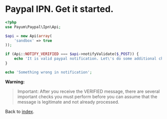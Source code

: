 # Paypal IPN. Get it started.

```php
<?php
use Payum\Paypal\Ipn\Api;

$api = new Api(array(
    'sandbox' => true
));

if (Api::NOTIFY_VERIFIED === $api->notifyValidate($_POST)) {
    echo 'It is valid paypal notification. Let\'s do some additional checks';
}

echo 'Something wrong in notification';
```

**Warning:**

> Important: After you receive the VERIFIED message, there are several important checks you must perform before you can assume that the message is legitimate and not already processed.

Back to [index](../../index.md).